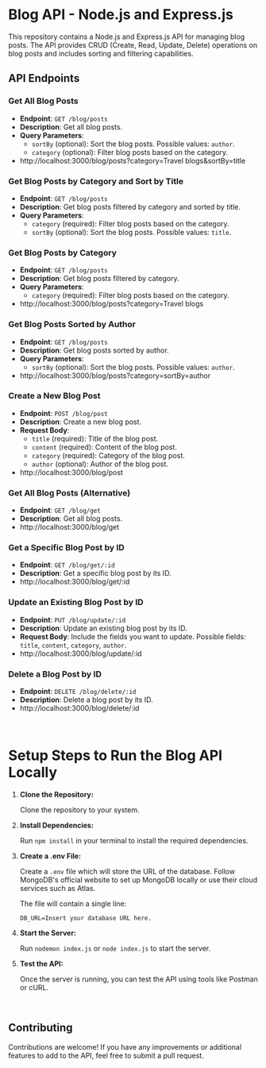 <!DOCTYPE html>
<html>
<head>
    <title>Blog API - Node.js and Express.js</title>
</head>
<body>
    <h1>Blog API - Node.js and Express.js</h1>
    <p>This repository contains a Node.js and Express.js API for managing blog posts. The API provides CRUD (Create, Read,
        Update, Delete) operations on blog posts and includes sorting and filtering capabilities.</p>
<h2>API Endpoints</h2>
    <h3>Get All Blog Posts</h3>
    <ul>
        <li><strong>Endpoint</strong>: <code>GET /blog/posts</code></li>
        <li><strong>Description</strong>: Get all blog posts.</li>
        <li><strong>Query Parameters</strong>:
            <ul>
                <li><code>sortBy</code> (optional): Sort the blog posts. Possible values: <code>author</code>.</li>
                <li><code>category</code> (optional): Filter blog posts based on the category.</li>
            </ul>
        </li>
        <li>http://localhost:3000/blog/posts?category=Travel blogs&sortBy=title</li>
    </ul>

<h3>Get Blog Posts by Category and Sort by Title</h3>
    <ul>
        <li><strong>Endpoint</strong>: <code>GET /blog/posts</code></li>
        <li><strong>Description</strong>: Get blog posts filtered by category and sorted by title.</li>
        <li><strong>Query Parameters</strong>:
            <ul>
                <li><code>category</code> (required): Filter blog posts based on the category.</li>
                <li><code>sortBy</code> (optional): Sort the blog posts. Possible values: <code>title</code>.</li>
            </ul>
        </li>
    </ul>

 <h3>Get Blog Posts by Category</h3>
    <ul>
        <li><strong>Endpoint</strong>: <code>GET /blog/posts</code></li>
        <li><strong>Description</strong>: Get blog posts filtered by category.</li>
        <li><strong>Query Parameters</strong>:
            <ul>
                <li><code>category</code> (required): Filter blog posts based on the category.</li>
            </ul>
        </li>
        <li>http://localhost:3000/blog/posts?category=Travel blogs</li>
    </ul>

 <h3>Get Blog Posts Sorted by Author</h3>
    <ul>
        <li><strong>Endpoint</strong>: <code>GET /blog/posts</code></li>
        <li><strong>Description</strong>: Get blog posts sorted by author.</li>
        <li><strong>Query Parameters</strong>:
            <ul>
                <li><code>sortBy</code> (optional): Sort the blog posts. Possible values: <code>author</code>.</li>
            </ul>
        </li>
        <li>http://localhost:3000/blog/posts?category=sortBy=author</li>
    </ul>

<h3>Create a New Blog Post</h3>
    <ul>
        <li><strong>Endpoint</strong>: <code>POST /blog/post</code></li>
        <li><strong>Description</strong>: Create a new blog post.</li>
        <li><strong>Request Body</strong>:
            <ul>
                <li><code>title</code> (required): Title of the blog post.</li>
                <li><code>content</code> (required): Content of the blog post.</li>
                <li><code>category</code> (required): Category of the blog post.</li>
                <li><code>author</code> (optional): Author of the blog post.</li>
            </ul>
        </li>
        <li>http://localhost:3000/blog/post</li>
    </ul>

<h3>Get All Blog Posts (Alternative)</h3>
    <ul>
        <li><strong>Endpoint</strong>: <code>GET /blog/get</code></li>
        <li><strong>Description</strong>: Get all blog posts.</li>
        <li>http://localhost:3000/blog/get</li>
    </ul>

<h3>Get a Specific Blog Post by ID</h3>
    <ul>
        <li><strong>Endpoint</strong>: <code>GET /blog/get/:id</code></li>
        <li><strong>Description</strong>: Get a specific blog post by its ID.</li>
        <li>http://localhost:3000/blog/get/:id</li>
    </ul>

 <h3>Update an Existing Blog Post by ID</h3>
    <ul>
        <li><strong>Endpoint</strong>: <code>PUT /blog/update/:id</code></li>
        <li><strong>Description</strong>: Update an existing blog post by its ID.</li>
        <li><strong>Request Body</strong>: Include the fields you want to update. Possible fields: <code>title</code>,
            <code>content</code>, <code>category</code>, <code>author</code>.</li>
        <li>http://localhost:3000/blog/update/:id</li>

</ul>

 <h3>Delete a Blog Post by ID</h3>
    <ul>
        <li><strong>Endpoint</strong>: <code>DELETE /blog/delete/:id</code></li>
        <li><strong>Description</strong>: Delete a blog post by its ID.</li>
        <li>http://localhost:3000/blog/delete/:id</li>
    </ul>

<br/>
    <h1>Setup Steps to Run the Blog API Locally</h1>
    <ol>
        <li>
            <strong>Clone the Repository:</strong>
            <p>Clone the repository to your system.</p>
        </li>
        <li>
            <strong>Install Dependencies:</strong>
            <p>Run <code>npm install</code> in your terminal to install the required dependencies.</p>
        </li>
        <li>
            <strong>Create a .env File:</strong>
            <p>Create a <code>.env</code> file which will store the URL of the database. Follow MongoDB's official website to
                set up MongoDB locally or use their cloud services such as Atlas.</p>
            <p>The file will contain a single line:</p>
            <pre><code>DB_URL=Insert your database URL here.</code></pre>
        </li>
        <li>
            <strong>Start the Server:</strong>
            <p>Run <code>nodemon index.js</code> or <code>node index.js</code> to start the server.</p>
        </li>
        <li>
            <strong>Test the API:</strong>
            <p>Once the server is running, you can test the API using tools like Postman or cURL.</p>
        </li>
    </ol>
    <br/>
     <h2>Contributing</h2>
    <p>Contributions are welcome! If you have any improvements or additional features to add to the API, feel free to
        submit a pull request.</p>

</body>

</html>

